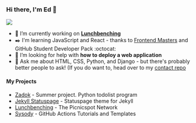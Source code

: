 ### Hi there, I'm Ed 👋

<!--
**edapm/edapm** is a ✨ _special_ ✨ repository because its `README.md` (this file) appears on your GitHub profile.

Here are some ideas to get you started: -->

![](https://ghstats.forgenst.com/api?username=edapm&show_icons=true&hide_border=true&count_private=true&title_color=012340&icon_color=FF4900)

- 🔭 I’m currently working on [**Lunchbenching**](https://github.com/lunchbenching)
- ✒️ I'm learning JavaScript and React - thanks to [Frontend Masters](https://frontendmasters.com) and GitHub Student Developer Pack :octocat:
- 🤔 I’m looking for help with **how to deploy a web application**
- 💬 Ask me about HTML, CSS, Python, and Django - but there's probably better people to ask! (If you do want to, head over to my [contact repo](https://github.com/edapm/contact)

#### My Projects

- [Zadok](https://github.com/edapm/zadok) - Summer project. Python todolist program
- [Jekyll Statuspage](https://github.com/forgenst/jekyll-statuspage) - Statuspage theme for Jekyll
- [Lunchbenching](https://github.com/lunchbenching) - The Picnicspot Network
- [Sysody](https://github.com/sysody) - GitHub Actions Tutorials and Templates
